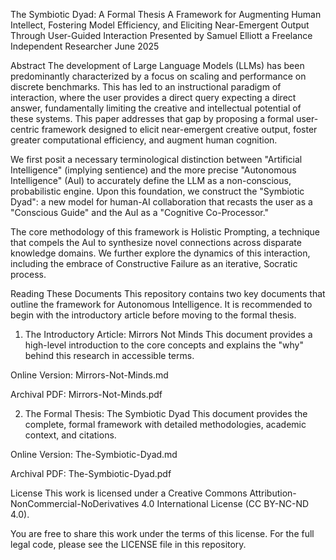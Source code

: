 The Symbiotic Dyad: A Formal Thesis
A Framework for Augmenting Human Intellect, Fostering Model Efficiency, and Eliciting Near-Emergent Output Through User-Guided Interaction
Presented by Samuel Elliott a Freelance Independent Researcher
June 2025

Abstract
The development of Large Language Models (LLMs) has been predominantly characterized by a focus on scaling and performance on discrete benchmarks. This has led to an instructional paradigm of interaction, where the user provides a direct query expecting a direct answer, fundamentally limiting the creative and intellectual potential of these systems. This paper addresses that gap by proposing a formal user-centric framework designed to elicit near-emergent creative output, foster greater computational efficiency, and augment human cognition.

We first posit a necessary terminological distinction between "Artificial Intelligence" (implying sentience) and the more precise "Autonomous Intelligence" (AuI) to accurately define the LLM as a non-conscious, probabilistic engine. Upon this foundation, we construct the "Symbiotic Dyad": a new model for human-AI collaboration that recasts the user as a "Conscious Guide" and the AuI as a "Cognitive Co-Processor."

The core methodology of this framework is Holistic Prompting, a technique that compels the AuI to synthesize novel connections across disparate knowledge domains. We further explore the dynamics of this interaction, including the embrace of Constructive Failure as an iterative, Socratic process.

Reading These Documents
This repository contains two key documents that outline the framework for Autonomous Intelligence. It is recommended to begin with the introductory article before moving to the formal thesis.

1. The Introductory Article: Mirrors Not Minds
This document provides a high-level introduction to the core concepts and explains the "why" behind this research in accessible terms.

Online Version: Mirrors-Not-Minds.md

Archival PDF: Mirrors-Not-Minds.pdf

2. The Formal Thesis: The Symbiotic Dyad
This document provides the complete, formal framework with detailed methodologies, academic context, and citations.

Online Version: The-Symbiotic-Dyad.md

Archival PDF: The-Symbiotic-Dyad.pdf

License
This work is licensed under a Creative Commons Attribution-NonCommercial-NoDerivatives 4.0 International License (CC BY-NC-ND 4.0).

You are free to share this work under the terms of this license. For the full legal code, please see the LICENSE file in this repository.

